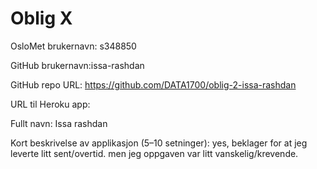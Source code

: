 Oblig X
=======
OsloMet brukernavn: s348850

GitHub brukernavn:issa-rashdan

GitHub repo URL: https://github.com/DATA1700/oblig-2-issa-rashdan

URL til Heroku app:

Fullt navn: Issa rashdan

Kort beskrivelse av applikasjon (5–10 setninger):
yes, beklager for at jeg leverte litt sent/overtid. men jeg 
oppgaven var litt vanskelig/krevende.